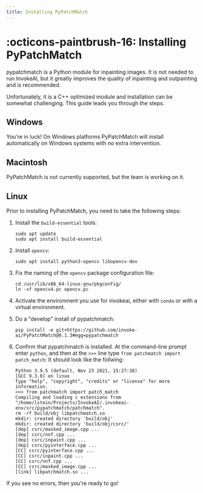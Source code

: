 ```yaml
---
title: Installing PyPatchMatch
---
```


# :octicons-paintbrush-16: Installing PyPatchMatch

pypatchmatch is a Python module for inpainting images. It is not
needed to run InvokeAI, but it greatly improves the quality of
inpainting and outpainting and is recommended.

Unfortunately, it is a C++ optimized module and installation
can be somewhat challenging. This guide leads you through the steps.

## Windows

You're in luck! On Windows platforms PyPatchMatch will install
automatically on Windows systems with no extra intervention.

## Macintosh

PyPatchMatch is not currently supported, but the team is working on
it.

## Linux

Prior to installing PyPatchMatch, you need to take the following
steps:

1. Install the `build-essential` tools:

   ```
   sudo apt update
   sudo apt install build-essential
   ```

2. Install `opencv`:

   ```
   sudo apt install python3-opencv libopencv-dev
   ```

3. Fix the naming of the `opencv` package configuration file:

   ```
   cd /usr/lib/x86_64-linux-gnu/pkgconfig/
   ln -sf opencv4.pc opencv.pc

4. Activate the environment you use for invokeai, either with
`conda` or with a virtual environment.

5. Do a "develop" install of pypatchmatch:

   ```
   pip install -e git+https://github.com/invoke-ai/PyPatchMatch@0.1.3#egg=pypatchmatch
   ```

6. Confirm that pypatchmatch is installed.
   At the command-line prompt enter `python`, and
   then at the `>>>` line type `from patchmatch import patch_match`:
   It should look like the follwing:

   ```
   Python 3.9.5 (default, Nov 23 2021, 15:27:38) 
   [GCC 9.3.0] on linux
   Type "help", "copyright", "credits" or "license" for more information.
   >>> from patchmatch import patch_match
   Compiling and loading c extensions from "/home/lstein/Projects/InvokeAI/.invokeai-env/src/pypatchmatch/patchmatch".
   rm -rf build/obj libpatchmatch.so
   mkdir: created directory 'build/obj'
   mkdir: created directory 'build/obj/csrc/'
   [dep] csrc/masked_image.cpp ...
   [dep] csrc/nnf.cpp ...
   [dep] csrc/inpaint.cpp ...
   [dep] csrc/pyinterface.cpp ...
   [CC] csrc/pyinterface.cpp ...
   [CC] csrc/inpaint.cpp ...
   [CC] csrc/nnf.cpp ...
   [CC] csrc/masked_image.cpp ...
   [link] libpatchmatch.so ...
   ```

If you see no errors, then you're ready to go!





